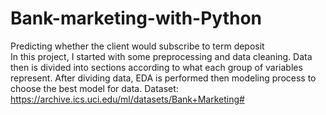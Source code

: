 # Bank-marketing-with-Python
Predicting whether the client would subscribe to term deposit  
In this project, I started with some preprocessing and data cleaning. Data then is divided into sections according to what each group of variables represent.
After dividing data, EDA is performed then modeling process to choose the best model for data.
Dataset: https://archive.ics.uci.edu/ml/datasets/Bank+Marketing#
